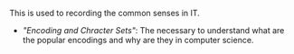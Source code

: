 This is used to recording the common senses in IT. 

* _"Encoding and Chracter Sets"_: The necessary to understand what are the popular encodings and why are they in computer science.